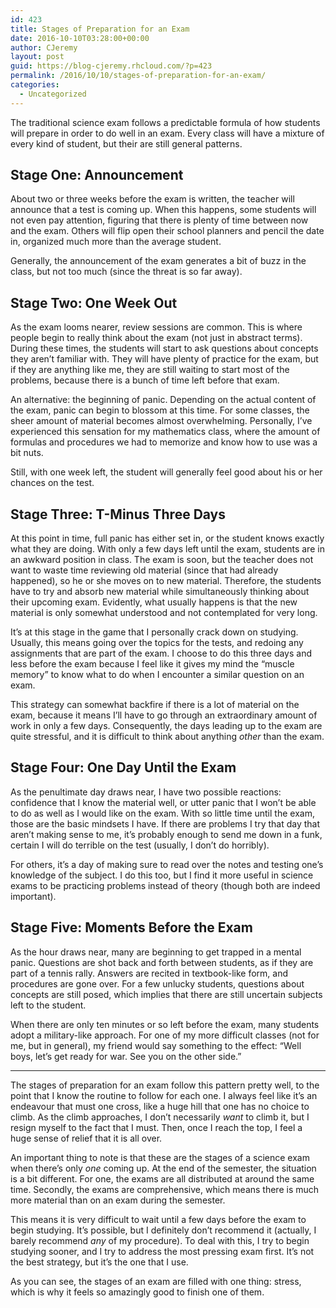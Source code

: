 ```yaml
---
id: 423
title: Stages of Preparation for an Exam
date: 2016-10-10T03:28:00+00:00
author: CJeremy
layout: post
guid: https://blog-cjeremy.rhcloud.com/?p=423
permalink: /2016/10/10/stages-of-preparation-for-an-exam/
categories:
  - Uncategorized
---
```

The traditional science exam follows a predictable formula of how students will prepare in order to do well in an exam. Every class will have a mixture of every kind of student, but their are still general patterns.

## Stage One: Announcement

About two or three weeks before the exam is written, the teacher will announce that a test is coming up. When this happens, some students will not even pay attention, figuring that there is plenty of time between now and the exam. Others will flip open their school planners and pencil the date in, organized much more than the average student.

Generally, the announcement of the exam generates a bit of buzz in the class, but not too much (since the threat is so far away).

## Stage Two: One Week Out

As the exam looms nearer, review sessions are common. This is where people begin to really think about the exam (not just in abstract terms). During these times, the students will start to ask questions about concepts they aren&#8217;t familiar with. They will have plenty of practice for the exam, but if they are anything like me, they are still waiting to start most of the problems, because there is a bunch of time left before that exam.

An alternative: the beginning of panic. Depending on the actual content of the exam, panic can begin to blossom at this time. For some classes, the sheer amount of material becomes almost overwhelming. Personally, I&#8217;ve experienced this sensation for my mathematics class, where the amount of formulas and procedures we had to memorize and know how to use was a bit nuts.

Still, with one week left, the student will generally feel good about his or her chances on the test.

## Stage Three: T-Minus Three Days

At this point in time, full panic has either set in, or the student knows exactly what they are doing. With only a few days left until the exam, students are in an awkward position in class. The exam is soon, but the teacher does not want to waste time reviewing old material (since that had already happened), so he or she moves on to new material. Therefore, the students have to try and absorb new material while simultaneously thinking about their upcoming exam. Evidently, what usually happens is that the new material is only somewhat understood and not contemplated for very long.

It&#8217;s at this stage in the game that I personally crack down on studying. Usually, this means going over the topics for the tests, and redoing any assignments that are part of the exam. I choose to do this three days and less before the exam because I feel like it gives my mind the &#8220;muscle memory&#8221; to know what to do when I encounter a similar question on an exam.

This strategy can somewhat backfire if there is a lot of material on the exam, because it means I&#8217;ll have to go through an extraordinary amount of work in only a few days. Consequently, the days leading up to the exam are quite stressful, and it is difficult to think about anything _other_ than the exam.

## Stage Four: One Day Until the Exam

As the penultimate day draws near, I have two possible reactions: confidence that I know the material well, or utter panic that I won&#8217;t be able to do as well as I would like on the exam. With so little time until the exam, those are the basic mindsets I have. If there are problems I try that day that aren&#8217;t making sense to me, it&#8217;s probably enough to send me down in a funk, certain I will do terrible on the test (usually, I don&#8217;t do horribly).

For others, it&#8217;s a day of making sure to read over the notes and testing one&#8217;s knowledge of the subject. I do this too, but I find it more useful in science exams to be practicing problems instead of theory (though both are indeed important).

## Stage Five: Moments Before the Exam

As the hour draws near, many are beginning to get trapped in a mental panic. Questions are shot back and forth between students, as if they are part of a tennis rally. Answers are recited in textbook-like form, and procedures are gone over. For a few unlucky students, questions about concepts are still posed, which implies that there are still uncertain subjects left to the student.

When there are only ten minutes or so left before the exam, many students adopt a military-like approach. For one of my more difficult classes (not for me, but in general), my friend would say something to the effect: &#8220;Well boys, let&#8217;s get ready for war. See you on the other side.&#8221;

* * *

The stages of preparation for an exam follow this pattern pretty well, to the point that I know the routine to follow for each one. I always feel like it&#8217;s an endeavour that must one cross, like a huge hill that one has no choice to climb. As the climb approaches, I don&#8217;t necessarily _want_ to climb it, but I resign myself to the fact that I must. Then, once I reach the top, I feel a huge sense of relief that it is all over.

An important thing to note is that these are the stages of a science exam when there&#8217;s only _one_ coming up. At the end of the semester, the situation is a bit different. For one, the exams are all distributed at around the same time. Secondly, the exams are comprehensive, which means there is much more material than on an exam during the semester.

This means it is very difficult to wait until a few days before the exam to begin studying. It&#8217;s possible, but I definitely don&#8217;t recommend it (actually, I barely recommend _any_ of my procedure). To deal with this, I try to begin studying sooner, and I try to address the most pressing exam first. It&#8217;s not the best strategy, but it&#8217;s the one that I use.

As you can see, the stages of an exam are filled with one thing: stress, which is why it feels so amazingly good to finish one of them.